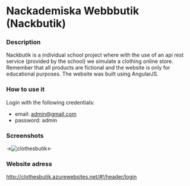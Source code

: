 # Nackademiska Webbbutik (Nackbutik)
### Description

Nackbutik is a individual school project where with the use of an api rest service (provided by the school) 
we simulate a clothing online store. Remember that all products are fictional and the website 
is only for educational purposes. The website was built using AngularJS.

### How to use it
Login with the following credentials:
  - email: admin@gmail.com
  - password: admin
  
### Screenshots
->![clothesbutik](https://cloud.githubusercontent.com/assets/22818732/25895394/f4142a20-357f-11e7-9432-f599002dc888.jpg)<-

### Website adress

http://clothesbutik.azurewebsites.net/#!/header/login

